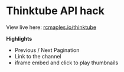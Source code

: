# Thinktube API hack
View live here: [rcmaples.io/thinktube](https://www.rcmaples.io/thinktube/)

**Highlights**
- Previous / Next Pagination
- Link to the channel
- iframe embed and click to play thumbnails
